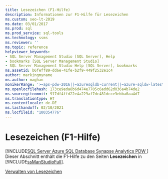 ```yaml
---
title: Lesezeichen (F1-Hilfe)
description: Informationen zur F1-Hilfe für Lesezeichen
ms.custom: seo-lt-2019
ms.date: 03/01/2017
ms.prod: sql
ms.prod_service: sql-tools
ms.technology: ssms
ms.reviewer: ''
ms.topic: reference
helpviewer_keywords:
- SQL Server Management Studio [SQL Server], Help
- bookmarks [SQL Server Management Studio]
- SQL Server Management Studio Help [SQL Server], bookmarks
ms.assetid: b6feff89-dd6e-41fe-b2f9-449f2532e1c4
author: markingmyname
ms.author: maghan
monikerRange: '>=aps-pdw-2016||=azuresqldb-current||=azure-sqldw-latest||>=sql-server-2016||>=sql-server-linux-2017||=azuresqldb-mi-current'
ms.openlocfilehash: 173ce9eda8b6d474e7705c6add62d036a4b74de2
ms.sourcegitcommit: 917df4ffd22e4a229af7dc481dcce3ebba0aa4d7
ms.translationtype: HT
ms.contentlocale: de-DE
ms.lasthandoff: 02/10/2021
ms.locfileid: "100354776"
---
```

# <a name="bookmarks-f1-help"></a>Lesezeichen (F1-Hilfe)
[!INCLUDE[SQL Server Azure SQL Database Synapse Analytics PDW ](../../includes/applies-to-version/sql-asdb-asdbmi-asa-pdw.md)]
  Dieser Abschnitt enthält die F1-Hilfe zu den Seiten **Lesezeichen** in [!INCLUDE[ssManStudioFull](../../includes/ssmanstudiofull-md.md)].  
  
 [Verwalten von Lesezeichen](./manage-bookmarks.md)  
  
